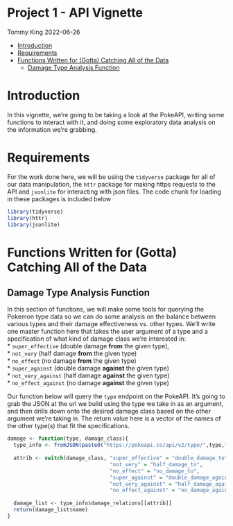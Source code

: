 Project 1 - API Vignette
================
Tommy King
2022-06-26

-   [Introduction](#introduction)
-   [Requirements](#requirements)
-   [Functions Written for (Gotta) Catching All of the
    Data](#functions-written-for-gotta-catching-all-of-the-data)
    -   [Damage Type Analysis Function](#damage-type-analysis-function)

# Introduction

In this vignette, we’re going to be taking a look at the PokeAPI,
writing some functions to interact with it, and doing some exploratory
data analysis on the information we’re grabbing.

# Requirements

For the work done here, we will be using the `tidyverse` package for all
of our data manipulation, the `httr` package for making https requests
to the API and `jsonlite` for interacting with json files. The code
chunk for loading in these packages is included below

``` r
library(tidyverse)
library(httr)
library(jsonlite)
```

# Functions Written for (Gotta) Catching All of the Data

## Damage Type Analysis Function

In this section of functions, we will make some tools for querying the
Pokemon type data so we can do some analysis on the balance between
various types and their damage effectiveness vs. other types. We’ll
write one master function here that takes the user argument of a type
and a specification of what kind of damage class we’re interested in:  
\* `super_effective` (double damage **from** the given type),  
\* `not_very` (half damage **from** the given type)  
\* `no_effect` (no damage **from** the given type)  
\* `super_against` (double damage **against** the given type)  
\* `not_very_against` (half damage **against** the given type)  
\* `no_effect_against` (no damage **against** the given type)

Our function below will query the `type` endpoint on the PokeAPI. It’s
going to grab the JSON at the url we build using the type we take in as
an argument, and then drills down onto the desired damage class based on
the other argument we’re taking in. The return value here is a vector of
the names of the other type(s) that fit the specifications.

``` r
damage <- function(type, damage_class){
  type_info <- fromJSON(paste0("https://pokeapi.co/api/v2/type/",type,"/"))
 
  attrib <- switch(damage_class, "super_effective" = "double_damage_to",
                                 "not_very" = "half_damage_to",
                                 "no_effect" = "no_damage_to",
                                 "super_against" = "double_damage_against",
                                 "not_very_against" = "half_damage_against",
                                 "no_effect_against" = "no_damage_against")
  
  damage_list <- type_info$damage_relations[[attrib]]
  return(damage_list$name)
}
```
